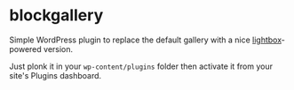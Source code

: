 blockgallery
============

Simple WordPress plugin to replace the default gallery with a nice [lightbox](http://lokeshdhakar.com/projects/lightbox2/)-powered version.

Just plonk it in your `wp-content/plugins` folder then activate it from your site's Plugins dashboard.